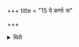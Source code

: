 +++
title = "15 ये कर्णाः स"

+++

<details><summary>थिते</summary>

ये कर्णाः स पयसि बार्हस्पत्यः १५
</details>
